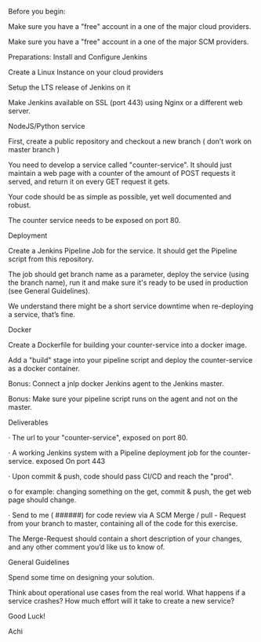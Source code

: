 Before you begin:

Make sure you have a "free" account in a one of the major cloud providers.

Make sure you have a "free" account in a one of the major SCM providers.



Preparations: Install and Configure Jenkins

Create a Linux Instance on your cloud providers

Setup the LTS release of Jenkins on it

Make Jenkins available on SSL (port 443) using Nginx or a different web server.



NodeJS/Python service

First, create a public repository and checkout a new branch ( don’t work on master branch )



You need to develop a service called "counter-service". It should just maintain a web page with a counter of the amount of POST requests it served, and return it on every GET request it gets.

Your code should be as simple as possible, yet well documented and robust.



The counter service needs to be exposed on port 80.



Deployment

Create a Jenkins Pipeline Job for the service. It should get the Pipeline script from this repository.



The job should get branch name as a parameter, deploy the service (using the branch name), run it and make sure it's ready to be used in production (see General Guidelines).



We understand there might be a short service downtime when re-deploying a service, that’s fine.



Docker

Create a Dockerfile for building your counter-service into a docker image.

Add a "build" stage into your pipeline script and deploy the counter-service as a docker container.



Bonus: Connect a jnlp docker Jenkins agent to the Jenkins master.



Bonus: Make sure your pipeline script runs on the agent and not on the master.



Deliverables

·       The url to your "counter-service", exposed on port 80.



·       A working Jenkins system with a Pipeline deployment job for the counter-service. exposed On port 443



·       Upon commit & push, code should pass CI/CD and reach the "prod".

o   for example: changing something on the get, commit & push, the get web page should change.



·       Send to me ( ######)  for code review via A SCM Merge / pull - Request from your branch to master, containing all of the code for this exercise.

The Merge-Request should contain a short description of your changes, and any other comment you’d like us to know of.



General Guidelines



Spend some time on designing your solution.

Think about operational use cases from the real world. What happens if a service crashes? How much effort will it take to create a new service?



Good Luck!

Achi
